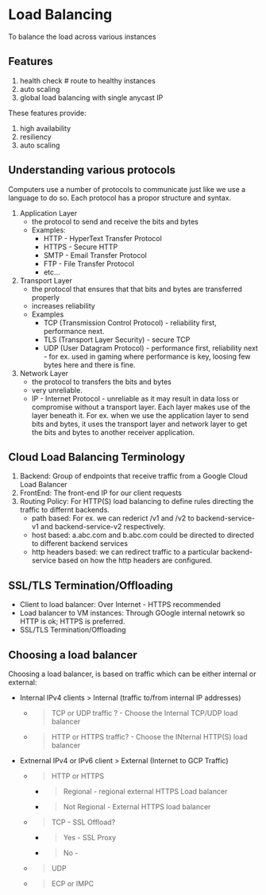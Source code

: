 # Load Balancing
To balance the load across various instances

## Features
1. health check # route to healthy instances
1. auto scaling
1. global load balancing with single anycast IP

These features provide:
1. high availability
1. resiliency
1. auto scaling

## Understanding various protocols
Computers use a number of protocols to communicate just like we use a language to do so.  Each protocol has a propor structure and syntax.
1. Application Layer
    - the protocol to send and receive the bits and bytes
    - Examples:
        - HTTP - HyperText Transfer Protocol
        - HTTPS - Secure HTTP
        - SMTP - Email Transfer Protocol
        - FTP - File Transfer Protocol
        - etc...
1. Transport Layer
    - the protocol that ensures that that bits and bytes are transferred properly
    - increases reliability
    - Examples
        - TCP (Transmission Control Protocol) - reliability first, performance next.
        - TLS (Transport Layer Security) - secure TCP
        - UDP (User Datagram Protocol) - performance first, reliability next - for ex. used in gaming where performance is key, loosing few bytes here and there is fine.
1. Network Layer
    - the protocol to transfers the bits and bytes
    - very unreliable.
    - IP - Internet Protocol - unreliable as it may result in data loss or compromise without a transport layer.
Each layer makes use of the layer beneath it.  For ex. when we use the application layer to send bits and bytes, it uses the transport layer and network layer to get the bits and bytes to another receiver application.

## Cloud Load Balancing Terminology
1. Backend: Group of endpoints that receive traffic from a Google Cloud Load Balancer
1. FrontEnd: The front-end IP for our client requests
1. Routing Policy: For HTTP(S) load balancing to define rules directing the traffic to differnt backends.  
    - path based: For ex. we can rederict /v1 and /v2 to backend-service-v1 and backend-service-v2 respectively.
    - host based: a.abc.com and b.abc.com could be directed to directed to different backend services
    - http headers based: we can redirect traffic to a particular backend-service based on how the http headers are configured.

## SSL/TLS Termination/Offloading
- Client to load balancer: Over Internet - HTTPS recommended
- Load balancer to VM instances: Through GOogle internal netowrk so HTTP is ok; HTTPS is preferred.
- SSL/TLS Termination/Offloading 

## Choosing a load balancer
Choosing a load balancer, is based on traffic which can be either internal or external:
- Internal IPv4 clients > Internal (traffic to/from internal IP addresses)
    - > TCP or UDP traffic ? - Choose the Internal TCP/UDP load balancer
    - > HTTP or HTTPS traffic? - Choose the INternal HTTP(S) load balancer
- Extnernal IPv4 or IPv6 client > External (Internet to GCP Traffic)
    - > HTTP or HTTPS
        - > Regional - regional external HTTPS Load balancer
        - > Not Regional - External HTTPS load balancer
    - > TCP - SSL Offload?
        - > Yes - SSL Proxy
        - > No - 
    - > UDP
    - > ECP or IMPC

